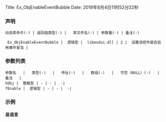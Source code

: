 Title: Ex_ObjEnableEventBubble
Date: 2019年8月4日11时52分22秒

### 声明


```table
动态库命令(-) | 返回值类型(-) |   库文件名(-) | 参数量(-) | 备注(-)

 Ex_ObjEnableEventBubble |  逻辑型 |  libexdui.dll | 2 |  设置该控件是否启用事件冒泡 | 
```


### 参数列表

```table
参数名   |   类型(-)   |   传址(-)   |   数组(-)   |   可空（NULL）(-)   |   备注   |
hObj |  整数型 | - | - |  -| 
fEnable |  逻辑型 | - | - |  -| 
```




### 示例
#### 易语言
```c

```